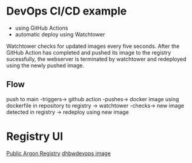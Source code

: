 # DevOps CI/CD example

* using GitHub Actions
* automatic deploy using Watchtower

Watchtower checks for updated images every five seconds. After the GitHub Action has completed and 
pushed its image to the registry sucessfully, the webserver is terminated by watchtower and 
redeployed using the newly pushed image. 

## Flow

push to main 
-triggers-> 
github action 
-pushes-> 
docker image using dockerfile in repository to registry 
-> 
watchtower 
-checks-> 
new image detected in registry 
-> redeploy using new image 

# Registry UI
[Public Argon Registry](https://ui-public-registry.amtmann.de/)
[dhbwdevops image](https://ui-public-registry.amtmann.de/#!/taghistory/image/dhbwdevops/tag/latest)


